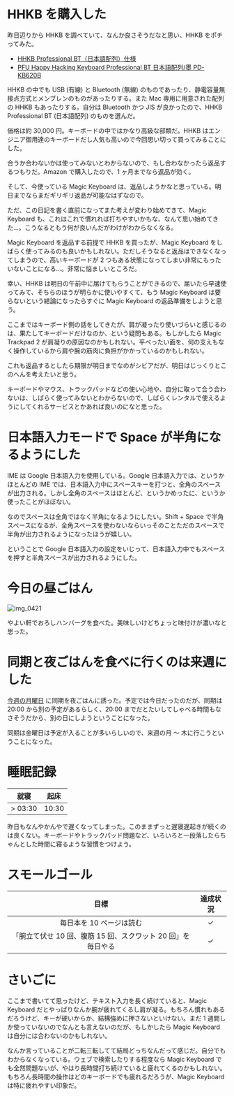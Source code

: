 # HHKB を購入した
昨日辺りから HHKB を調べていて、なんか良さそうだなと思い、HHKB をポチってみた。

- [HHKB Professional BT（日本語配列）仕様](http://www.pfu.fujitsu.com/hhkeyboard/bt/spec.html)
- [PFU Happy Hacking Keyboard Professional BT 日本語配列/墨 PD-KB620B](https://www.amazon.co.jp/gp/product/B01DVSH6MC)

HHKB の中でも USB (有線) と Bluetooth (無線) のものであったり、静電容量無接点方式とメンブレンのものがあったりする。また Mac 専用に用意された配列の HHKB もあったりする。自分は Bluetooth かつ JIS が良かったので、HHKB Professional BT (日本語配列) のものを選んだ。

価格は約 30,000 円。キーボードの中ではかなり高級な部類だ。HHKB はエンジニア御用達のキーボードだし人気も高いので今回思い切って買ってみることにした。

合うか合わないかは使ってみないとわからないので、もし合わなかったら返品するつもりだ。Amazon で購入したので、1 ヶ月までなら返品が効く。

そして、今使っている Magic Keyboard は、返品しようかなと思っている。明日までならまだギリギリ返品が可能なはずなので。

ただ、この日記を書く直前になってまた考えが変わり始めてきて、Magic Keyboard も、これはこれで慣れれば打ちやすいかもな、なんて思い始めてきた...。こうなるともう何が良いんだがわけがわからなくなる。

Magic Keyboard を返品する前提で HHKB を買ったが、Magic Keyboard をしばらく使ってみるのも良いかもしれない。ただしそうなると返品はできなくなってしまうので、高いキーボードが 2 つもある状態になってしまい非常にもったいないことになる...。非常に悩ましいところだ。

幸い、HHKB は明日の午前中に届けてもらうことができるので、届いたら早速使ってみて、そちらのほうが明らかに使いやすくて、もう Magic Keyboard は要らないという結論になったらすぐに Magic Keyboard の返品準備をしようと思う。

ここまではキーボード側の話をしてきたが、肩が凝ったり使いづらいと感じるのは、果たしてキーボードだけなのか、という疑問もある。もしかしたら Magic Trackpad 2 が肩凝りの原因なのかもしれない。平べったい面を、何の支えもなく操作しているから肩や腕の筋肉に負担がかかっているのかもしれない。

これも返品するとしたら期限が明日までなのがシビアだが、明日はじっくりとこのへんを考えたいと思う。

キーボードやマウス、トラックパッドなどの使い心地や、自分に取って合う合わないは、しばらく使ってみないとわからないので、しばらくレンタルで使えるようにしてくれるサービスとかあれば良いのになと思った。

# 日本語入力モードで Space が半角になるようにした
IME は Google 日本語入力を使用している。Google 日本語入力では、というかほとんどの IME では、日本語入力中にスペースキーを打つと、全角のスペースが出力される。しかし全角のスペースはほとんど、というかめったに、というか使ったことがほぼない。

なのでスペースは全角ではなく半角になるようにしたい。Shift + Space で半角スペースになるが、全角スペースを使わないならいっそのことただのスペースで半角が出力されるようになったほうが嬉しい。

ということで Google 日本語入力の設定をいじって、日本語入力中でもスペースを押すと半角スペースが出力されるようにした。

# 今日の昼ごはん
![img_0421](https://noraworld.github.io/box-bulbasaur/2018/11/img_0421.jpg)

やよい軒でおろしハンバーグを食べた。美味しいけどちょっと味付けが濃いなと思った。

# 同期と夜ごはんを食べに行くのは来週にした
[今週の月曜日](/2018/11/12) に同期を夜ごはんに誘った。予定では今日だったのだが、同期は 20:00 から別の予定があるらしく、20:00 までだとたいしてしゃべる時間もなさそうだから、別の日にしようということになった。

同期は金曜日は予定が入ることが多いらしいので、来週の月 〜 木に行こうということになった。

# 睡眠記録
| 就寝 | 起床 |
|:---:|:---:|
| > 03:30 | 10:30 |

昨日もなんやかんやで遅くなってしまった。このままずっと遅寝遅起きが続くのは良くない。キーボードやトラックパッド問題など、いろいろと一段落したらちゃんとした時間に寝るような習慣をつけよう。

# スモールゴール
| 目標 | 達成状況 |
|:---:|:---:|
| 毎日本を 10 ページは読む | ✓ |
| 「腕立て伏せ 10 回、腹筋 15 回、スクワット 20 回」を毎日やる | ✓ |

# さいごに
ここまで書いてて思ったけど、テキスト入力を長く続けていると、Magic Keyboard だとやっぱりなんか腕が疲れてくるし肩が凝る。もちろん慣れもあるだろうけど、キーが硬いからか、結構強めに押さないといけない。まだ 1 週間しか使っていないのでなんとも言えないのだが、もしかしたら Magic Keyboard は自分には合わないのかもしれない。

なんか言っていることが二転三転してて結局どっちなんだって感じだ。自分でもわからなくなっている。ウェブで検索したりする程度なら Magic Keyboard でも全然問題ないが、やはり長時間打ち続けていると疲れてくるのかもしれない。もちろん長時間の操作はどのキーボードでも疲れるだろうが、Magic Keyboard は特に疲れやすい印象だ。
